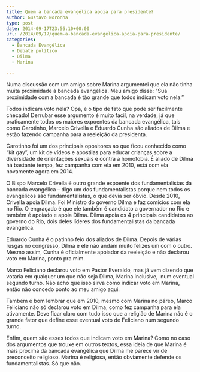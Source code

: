 ```yaml
---
title: Quem a bancada evangélica apoia para presidente?
author: Gustavo Noronha
type: post
date: 2014-09-17T23:56:10+00:00
url: /2014/09/17/quem-a-bancada-evangelica-apoia-para-presidente/
categories:
  - Bancada Evangélica
  - Debate político
  - Dilma
  - Marina

---
```

Numa discussão com um amigo sobre Marina argumentei que ela não tinha muita proximidade à bancada evangélica. Meu amigo disse: &#8220;Sua proximidade com a bancada é tão grande que todos indicam voto nela.&#8221;

Todos indicam voto nela? Opa, é o tipo de fato que pode ser facilmente checado! Derrubar esse argumento é muito fácil, na verdade, já que praticamente todos os maiores expoentes da bancada evangélica, tais como Garotinho, Marcelo Crivella e Eduardo Cunha são aliados de Dilma e estão fazendo campanha para a reeleição da presidenta.

Garotinho foi um dos principais opositores ao que ficou conhecido como &#8220;kit gay&#8221;, um kit de vídeos e apostilas para educar crianças sobre a diversidade de orientações sexuais e contra a homofobia. É aliado de Dilma há bastante tempo, fez campanha com ela em 2010, está com ela novamente agora em 2014.

O Bispo Marcelo Crivella é outro grande expoente dos fundamentalistas da bancada evangélica &#8211; digo um dos fundamentalistas porque nem todos os evangélicos são fundamentalistas, o que devia ser óbvio. Desde 2010, Crivella apoia Dilma. Foi Ministro do governo Dilma e faz comícios com ela no Rio. O engraçado é que ele também é candidato a governador no Rio e também é apoiado e apoia Dilma. Dilma apoia os 4 principais candidatos ao governo do Rio, dois deles líderes dos fundamentalistas da bancada evangélica.

Eduardo Cunha é o patinho feio dos aliados de Dilma. Depois de várias rusgas no congresso, Dilma e ele não andam muito felizes um com o outro. Mesmo assim, Cunha é oficialmente apoiador da reeleição e não declarou voto em Marina, ponto pra mim.

Marco Feliciano declarou voto em Pastor Everaldo, mas já vem dizendo que votaria em qualquer um que não seja Dilma, Marina inclusive,  num eventual segundo turno. Não acho que isso sirva como indicar voto em Marina, então não concedo ponto ao meu amigo aqui.

Também é bom lembrar que em 2010, mesmo com Marina no páreo, Marco Feliciano não só declarou voto em Dilma, como fez campanha para ela ativamente. Deve ficar claro com tudo isso que a religião de Marina não é o grande fator que define esse eventual voto de Feliciano num segundo turno.

Enfim, quem são esses todos que indicam voto em Marina? Como no caso dos argumentos que trouxe em outros textos, essa ideia de que Marina é mais próxima da bancada evangélica que Dilma me parece vir de preconceito religioso. Marina é religiosa, então obviamente defende os fundamentalistas. Só que não.